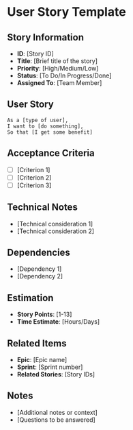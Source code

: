 # User Story Template

## Story Information
- **ID**: [Story ID]
- **Title**: [Brief title of the story]
- **Priority**: [High/Medium/Low]
- **Status**: [To Do/In Progress/Done]
- **Assigned To**: [Team Member]

## User Story
```
As a [type of user],
I want to [do something],
So that [I get some benefit]
```

## Acceptance Criteria
- [ ] [Criterion 1]
- [ ] [Criterion 2]
- [ ] [Criterion 3]

## Technical Notes
- [Technical consideration 1]
- [Technical consideration 2]

## Dependencies
- [Dependency 1]
- [Dependency 2]

## Estimation
- **Story Points**: [1-13]
- **Time Estimate**: [Hours/Days]

## Related Items
- **Epic**: [Epic name]
- **Sprint**: [Sprint number]
- **Related Stories**: [Story IDs]

## Notes
- [Additional notes or context]
- [Questions to be answered]


